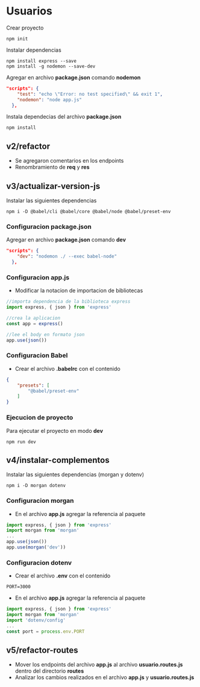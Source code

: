 # Usuarios

Crear proyecto
```
npm init
```

Instalar dependencias
```
npm install express --save
npm install -g nodemon --save-dev
```

Agregar en archivo **package.json** comando **nodemon**
```json
"scripts": {
    "test": "echo \"Error: no test specified\" && exit 1",
    "nodemon": "node app.js"
  },
```

Instala dependecias del archivo **package.json**
```
npm install 
```

## v2/refactor

- Se agregaron comentarios en los endpoints
- Renombramiento de **req** y **res**

## v3/actualizar-version-js

Instalar las siguientes dependencias
```
npm i -D @babel/cli @babel/core @babel/node @babel/preset-env
```

### Configuracion package.json

Agregar en archivo **package.json** comando **dev**
```json
"scripts": {
    "dev": "nodemon ./ --exec babel-node"
  },
```

### Configuracion app.js

- Modificar la notacion de importacion de bibliotecas

```js
//importa dependencia de la biblioteca express
import express, { json } from 'express'

//crea la aplicacion 
const app = express()

//lee el body en formato json
app.use(json())
```

### Configuracion Babel

- Crear el archivo **.babelrc** con el contenido
```json
{
    "presets": [
        "@babel/preset-env"
    ]
}
```

### Ejecucion de proyecto 

Para ejecutar el proyecto en modo **dev**
```
npm run dev
```

## v4/instalar-complementos

Instalar las siguientes dependencias (morgan y dotenv)
```
npm i -D morgan dotenv
```
### Configuracion morgan

- En el archivo **app.js** agregar la referencia al paquete

```js
import express, { json } from 'express'
import morgan from 'morgan'
...
app.use(json())
app.use(morgan('dev'))
```

### Configuracion dotenv
- Crear el archivo **.env** con el contenido
```
PORT=3000
```

- En el archivo **app.js** agregar la referencia al paquete

```js
import express, { json } from 'express'
import morgan from 'morgan'
import 'dotenv/config'
...
const port = process.env.PORT
```

## v5/refactor-routes

- Mover los endpoints del archivo **app.js** al archivo **usuario.routes.js** dentro del directorio **routes**
- Analizar los cambios realizados en el archivo **app.js** y **usuario.routes.js**